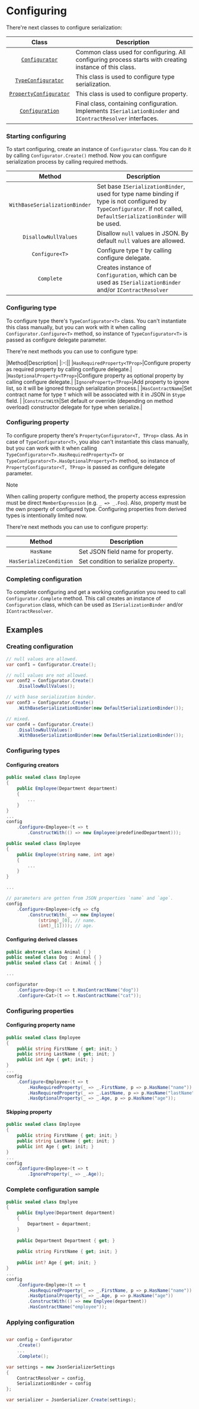 
# Configuring

There're next classes to configure serialization:

|Class|Description|
|:-:|-|
|[`Configurator`](#starting-configuring)|Common class used for configuring. All configuring process starts with creating instance of this class.|
|[`TypeConfigurator`](#configuring-type)|This class is used to configure type serialization.|
|[`PropertyConfigurator`](#configuring-property)|This class is used to configure property.|
|[`Configuration`](#completing-configuration)|Final class, containing configuration. Implements `ISerialiationBinder` and `IContractResolver` interfaces.|

### Starting configuring

To start configuring, create an instance of `Configurator` class. You can do it by calling `Configurator.Create()` method. Now you can configure serialization process by calling required methods.

|Method|Description|
|:-:|-|
|`WithBaseSerializationBinder`|Set base `ISerializationBinder`, used for type name binding if type is not configured by `TypeConfigurator`. If not called, `DefaultSerializationBinder` will be used.|
|`DisallowNullValues`|Disallow `null` values in JSON. By default `null` values are allowed.|
|`Configure<T>`|Configure type `T` by calling configure delegate.|
|`Complete`|Creates instance of `Configuration`, which can be used as `ISerializationBinder` and/or `IContractResolver`|

### Configuring type

To configure type there's `TypeConfigurator<T>` class. You can't instantiate this class manually, but you can work with it when calling `Configurator.Configure<T>` method, so instance of `TypeConfigurator<T>` is passed as configure delegate parameter.

There're next methods you can use to configure type:

|Method|Description|
|:-:||
|`HasRequiredProperty<TProp>`|Configure property as required property by calling configure delegate.|
|`HasOptionalProperty<TProp>`|Configure property as optional property by calling configure delegate.|
|`IgnoreProperty<TProp>`|Add property to ignore list, so it will be ignored through serialization process.|
|`HasContractName`|Set contract name for type `T` which will be associated with it in JSON in `$type` field. |
|`ConstructWith`|Set default or override (depending on method overload) constructor delegate for type when serialize.|

### Configuring property

To configure property there's `PropertyConfigurator<T, TProp>` class. As in case of `TypeConfigurator<T>`, you also can't instantiate this class manually, but you can work with it when calling `TypeConfigurator<T>.HasRequiredProperty<T>` or `TypeConfigurator<T>.HasOptionalProperty<T>` method, so instance of `PropertyConfigurator<T, TProp>` is passed as configure delegate parameter.

> [!NOTE]
> When calling property configure method, the property access expression must be direct `MemberExpression` (e.g. `_ => _.Foo`). Also, property must be the own property of configured type. Configuring properties from derived types is intentionally limited now.

There're next methods you can use to configure property:

|Method|Description|
|:-:|-|
|`HasName`|Set JSON field name for property.|
|`HasSerializeCondition`|Set condition to serialize property.|

### Completing configuration

To complete configuring and get a working configuration you need to call `Configurator.Complete` method. This call creates an instance of `Configuration` class, which can be used as `ISerializationBinder` and/or `IContractResolver`.

## Examples

### Creating configuration

```csharp
// null values are allowed.
var conf1 = Configurator.Create();

// null values are not allowed.
var conf2 = Configurator.Create()
    .DisallowNullValues();

// with base serialization binder.
var conf3 = Configurator.Create()
    .WithBaseSerializationBinder(new DefaultSerializationBinder());

// mixed.
var conf4 = Configurator.Create()
    .DisallowNullValues()
    .WithBaseSerializationBinder(new DefaultSerializationBinder());
```

### Configuring types

#### Configuring creators

```csharp
public sealed class Employee
{
    public Employee(Department department)
    {
        ...
    }
}
...
config
    .Configure<Employee>(t => t
        .ConstructWith(() => new Employee(predefinedDepartment)));
```

```csharp
public sealed class Employee
{
    public Employee(string name, int age)
    {
        ...
    }
}

...

// parameters are getten from JSON properties `name` and `age`.
config
    .Configure<Employee>(cfg => cfg
        .ConstructWith(_ => new Employee(
            (string)_[0], // name.
            (int)_[1]))); // age.
```

#### Configuring derived classes

```csharp
public abstract class Animal { }
public sealed class Dog : Animal { }
public sealed class Cat : Animal { }

...

configurator
    .Configure<Dog>(t => t.HasContractName("dog"))
    .Configure<Cat>(t => t.HasContractName("cat"));
```

### Configuring properties

#### Configuring property name

```csharp
public sealed class Employee
{
    public string FirstName { get; init; }    
    public string LastName { get; init; }
    public int Age { get; init; }
}
...
config
    .Configure<Employee>(t => t
        .HasRequiredProperty(_ => _.FirstName, p => p.HasName("name"))
        .HasRequiredProperty(_ => _.LastName, p => p.HasName("lastName")
        .HasOptionalProperty(_ => _.Age, p => p.HasName("age"));
```

#### Skipping property

```csharp
public sealed class Employee
{
    public string FirstName { get; init; }    
    public string LastName { get; init; }
    public int Age { get; init; }
}
...
config
    .Configure<Employee>(t => t
        .IgnoreProperty(_ => _.Age));
```

### Complete configuration sample
```csharp
public sealed class Emplyee
{
    public Emplyee(Department department)
    {
        Department = department;
    }
    
    public Department Department { get; }
    
    public string FirstName { get; init; }
    
    public int? Age { get; init; }
}
...
config
    .Configure<Emplyee>(t => t
        .HasRequiredProperty(_ => _.FirstName, p => p.HasName("name"))
        .HasOptionalProperty(_ => _.Age, p => p.HasName("age"))
        .ConstructWith(() => new Emplyee(department))
        .HasContractName("employee"));
```

### Applying configuration

```csharp

var config = Configurator
    .Create()
    ...
    .Complete();

var settings = new JsonSerializerSettings
{
    ContractResolver = config,
    SerializationBinder = config
};

var serializer = JsonSerializer.Create(settings);
```

